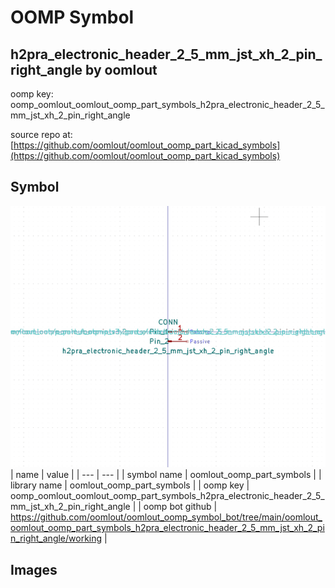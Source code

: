 # OOMP Symbol  
## h2pra_electronic_header_2_5_mm_jst_xh_2_pin_right_angle  by oomlout  
  
oomp key: oomp_oomlout_oomlout_oomp_part_symbols_h2pra_electronic_header_2_5_mm_jst_xh_2_pin_right_angle  
  
source repo at: [https://github.com/oomlout/oomlout_oomp_part_kicad_symbols](https://github.com/oomlout/oomlout_oomp_part_kicad_symbols)  
## Symbol  
  
[![working.png](working_600.png)](working.png)  
| name | value | 
| --- | --- | 
| symbol name | oomlout_oomp_part_symbols | 
| library name | oomlout_oomp_part_symbols | 
| oomp key | oomp_oomlout_oomlout_oomp_part_symbols_h2pra_electronic_header_2_5_mm_jst_xh_2_pin_right_angle | 
| oomp bot github | https://github.com/oomlout/oomlout_oomp_symbol_bot/tree/main/oomlout_oomlout_oomp_part_symbols_h2pra_electronic_header_2_5_mm_jst_xh_2_pin_right_angle/working | 
## Images  
